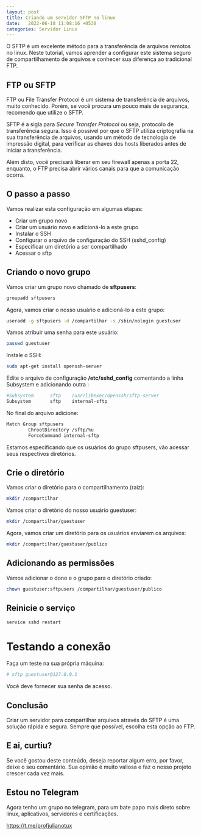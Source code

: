 ```yaml
---
layout: post
title: Criando um servidor SFTP no linux
date:   2022-06-10 11:08:16 +0530
categories: Servidor Linux
---
```


O SFTP é um excelente método para a transferência de arquivos remotos no linux. Neste tutorial, vamos aprender a configurar este sistema seguro de compartilhamento de arquivos e conhecer sua diferença ao tradicional FTP.

## FTP ou SFTP

FTP ou File Transfer Protocol é um sistema de transferência de arquivos, muito conhecido. Porém, se você procura um pouco mais de segurança, recomendo que utilize o SFTP.

SFTP é a sigla para *Secure Transfer Protocol* ou seja, protocolo de transferência segura. Isso é possível por que o SFTP utiliza criptografia na sua transferência de arquivos, usando um método de tecnologia de impressão digital, para verificar as chaves dos hosts liberados antes de iniciar a transferência.

Além disto, você precisará liberar em seu firewall apenas a porta 22, enquanto, o FTP precisa abrir vários canais para que a comunicação ocorra.

## O passo a passo
Vamos realizar esta configuração em algumas etapas:

- Criar um grupo novo
- Criar um usuário novo e adicioná-lo a este grupo
- Instalar o SSH
- Configurar o arquivo de configuração do SSH (sshd_config)
- Especificar um diretório a ser compartilhado
- Acessar o sftp

## Criando o novo grupo

Vamos criar um grupo novo chamado de **sftpusers**:

```bash
groupadd sftpusers
```

Agora, vamos criar o nosso usuário e adicioná-lo a este grupo:

```bash
useradd -g sftpusers -d /compartilhar -s /sbin/nologin guestuser 
```

Vamos atribuir uma senha para este usuário:

```bash
passwd guestuser
```

Instale o SSH:

```bash
sudo apt-get install openssh-server
```

Edite o arquivo de configuração **/etc/sshd_config** comentando a linha Subsystem e adicionando outra :

```bash
#Subsystem      sftp    /usr/libexec/openssh/sftp-server
Subsystem       sftp    internal-sftp
```

No final do arquivo adicione:

```bash
Match Group sftpusers
        ChrootDirectory /sftp/%u
        ForceCommand internal-sftp
```

Estamos especificando que os usuários do grupo sftpusers, vão acessar seus respectivos diretórios. 

## Crie o diretório

Vamos criar o diretório para o compartilhamento (raiz):

```bash
mkdir /compartilhar
```

Vamos criar o diretório do nosso usuário guestuser:

```bash
mkdir /compartilhar/guestuser
```

Agora, vamos criar um diretório para os usuários enviarem os arquivos:

```bash
mkdir /compartilhar/guestuser/publico
```

## Adicionando as permissões
Vamos adicionar o dono e o grupo para o diretório criado:

```bash
chown guestuser:sftpusers /compartilhar/guestuser/publico
```

## Reinicie o serviço

```bash
service sshd restart
```


# Testando a conexão

Faça um teste na sua própria máquina:

```bash
# sftp guestuser@127.0.0.1
```

Você deve fornecer sua senha de acesso.

## Conclusão
Criar um servidor para compartilhar arquivos através do SFTP é uma solução rápida e segura. Sempre que possível, escolha esta opção ao FTP. 

## E ai, curtiu?
Se você gostou deste conteúdo, deseja reportar algum erro, por favor, deixe o seu comentário. Sua opinião é muito valiosa e faz o nosso projeto crescer cada vez mais.

## Estou no Telegram
Agora tenho um grupo no telegram, para um bate papo mais direto sobre linux, aplicativos, servidores e certificações.

<https://t.me/profjulianotux>

